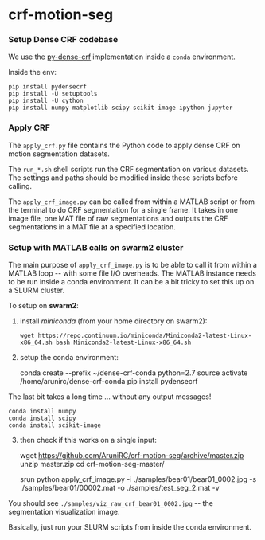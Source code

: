 # crf-motion-seg


### Setup Dense CRF codebase

We use the [py-dense-crf](https://github.com/lucasb-eyer/pydensecrf) implementation inside a `conda` environment. 

Inside the env:
    
    pip install pydensecrf
    pip install -U setuptools
    pip install -U cython
    pip install numpy matplotlib scipy scikit-image ipython jupyter


### Apply CRF

The `apply_crf.py` file contains the Python code to apply dense CRF 
on motion segmentation datasets.

The `run_*.sh` shell scripts run the CRF segmentation on various datasets.
The settings and paths should be modified inside these scripts before calling. 

The `apply_crf_image.py` can be called from within a MATLAB script or from the terminal to do CRF segmentation for a single frame. It takes in one image file, one MAT file of raw segmentations and outputs the CRF segmentations in a MAT file at a specified location.

### Setup with MATLAB calls on swarm2 cluster 

The main purpose of `apply_crf_image.py`  is to be able to call it from within a MATLAB loop -- with some file I/O overheads. The MATLAB instance needs to be run inside a conda environment. It can be a bit tricky to set this up on a SLURM cluster.

To setup on **swarm2**:

1) install _miniconda_ (from your home directory on swarm2):

    `wget https://repo.continuum.io/miniconda/Miniconda2-latest-Linux-x86_64.sh
    bash Miniconda2-latest-Linux-x86_64.sh`

2) setup the conda environment:

    conda create --prefix ~/dense-crf-conda python=2.7
    source activate /home/arunirc/dense-crf-conda
    pip install pydensecrf

The last bit takes a long time ... without any output messages!

    conda install numpy
    conda install scipy
    conda install scikit-image


3) then check if this works on a single input:

    wget https://github.com/AruniRC/crf-motion-seg/archive/master.zip
    unzip master.zip
    cd crf-motion-seg-master/

    srun python apply_crf_image.py -i ./samples/bear01/bear01_0002.jpg -s ./samples/bear01/00002.mat -o ./samples/test_seg_2.mat -v

You should see `./samples/viz_raw_crf_bear01_0002.jpg` -- the segmentation visualization image.

Basically, just run your SLURM scripts from inside the conda environment.

